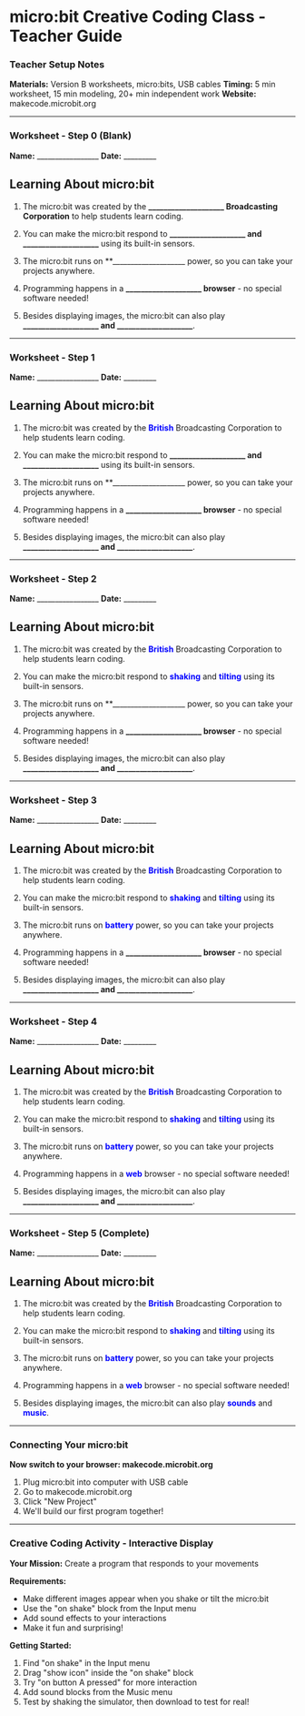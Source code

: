 # micro:bit Creative Coding Class - Teacher Guide

### Teacher Setup Notes
**Materials:** Version B worksheets, micro:bits, USB cables
**Timing:** 5 min worksheet, 15 min modeling, 20+ min independent work
**Website:** makecode.microbit.org

---

### Worksheet - Step 0 (Blank)
**Name:** _________________ **Date:** _________

## Learning About micro:bit

1. The micro:bit was created by the **____________________ Broadcasting Corporation** to help students learn coding.

2. You can make the micro:bit respond to **____________________ and ____________________** using its built-in sensors.

3. The micro:bit runs on **____________________ power, so you can take your projects anywhere.

4. Programming happens in a **____________________ browser** - no special software needed!

5. Besides displaying images, the micro:bit can also play **____________________ and ____________________**.

---

### Worksheet - Step 1
**Name:** _________________ **Date:** _________

## Learning About micro:bit

1. The micro:bit was created by the **<span style="color: blue;">British</span>** Broadcasting Corporation to help students learn coding.

2. You can make the micro:bit respond to **____________________ and ____________________** using its built-in sensors.

3. The micro:bit runs on **____________________ power, so you can take your projects anywhere.

4. Programming happens in a **____________________ browser** - no special software needed!

5. Besides displaying images, the micro:bit can also play **____________________ and ____________________**.

---

### Worksheet - Step 2
**Name:** _________________ **Date:** _________

## Learning About micro:bit

1. The micro:bit was created by the **<span style="color: blue;">British</span>** Broadcasting Corporation to help students learn coding.

2. You can make the micro:bit respond to **<span style="color: blue;">shaking</span>** and **<span style="color: blue;">tilting</span>** using its built-in sensors.

3. The micro:bit runs on **____________________ power, so you can take your projects anywhere.

4. Programming happens in a **____________________ browser** - no special software needed!

5. Besides displaying images, the micro:bit can also play **____________________ and ____________________**.

---

### Worksheet - Step 3
**Name:** _________________ **Date:** _________

## Learning About micro:bit

1. The micro:bit was created by the **<span style="color: blue;">British</span>** Broadcasting Corporation to help students learn coding.

2. You can make the micro:bit respond to **<span style="color: blue;">shaking</span>** and **<span style="color: blue;">tilting</span>** using its built-in sensors.

3. The micro:bit runs on **<span style="color: blue;">battery</span>** power, so you can take your projects anywhere.

4. Programming happens in a **____________________ browser** - no special software needed!

5. Besides displaying images, the micro:bit can also play **____________________ and ____________________**.

---

### Worksheet - Step 4
**Name:** _________________ **Date:** _________

## Learning About micro:bit

1. The micro:bit was created by the **<span style="color: blue;">British</span>** Broadcasting Corporation to help students learn coding.

2. You can make the micro:bit respond to **<span style="color: blue;">shaking</span>** and **<span style="color: blue;">tilting</span>** using its built-in sensors.

3. The micro:bit runs on **<span style="color: blue;">battery</span>** power, so you can take your projects anywhere.

4. Programming happens in a **<span style="color: blue;">web</span>** browser - no special software needed!

5. Besides displaying images, the micro:bit can also play **____________________ and ____________________**.

---

### Worksheet - Step 5 (Complete)
**Name:** _________________ **Date:** _________

## Learning About micro:bit

1. The micro:bit was created by the **<span style="color: blue;">British</span>** Broadcasting Corporation to help students learn coding.

2. You can make the micro:bit respond to **<span style="color: blue;">shaking</span>** and **<span style="color: blue;">tilting</span>** using its built-in sensors.

3. The micro:bit runs on **<span style="color: blue;">battery</span>** power, so you can take your projects anywhere.

4. Programming happens in a **<span style="color: blue;">web</span>** browser - no special software needed!

5. Besides displaying images, the micro:bit can also play **<span style="color: blue;">sounds</span>** and **<span style="color: blue;">music</span>**.

---

### Connecting Your micro:bit
**Now switch to your browser: makecode.microbit.org**

1. Plug micro:bit into computer with USB cable
2. Go to makecode.microbit.org  
3. Click "New Project"
4. We'll build our first program together!

---

### Creative Coding Activity - Interactive Display
**Your Mission:** Create a program that responds to your movements

**Requirements:**
- Make different images appear when you shake or tilt the micro:bit
- Use the "on shake" block from the Input menu
- Add sound effects to your interactions
- Make it fun and surprising!

**Getting Started:**
1. Find "on shake" in the Input menu
2. Drag "show icon" inside the "on shake" block
3. Try "on button A pressed" for more interaction
4. Add sound blocks from the Music menu
5. Test by shaking the simulator, then download to test for real!